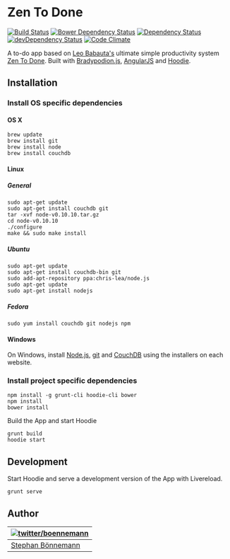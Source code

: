 # Zen To Done
[![Build Status](https://api.travis-ci.org/boennemann/zentodone.svg?branch=master)](https://travis-ci.org/boennemann/zentodone)
[![Bower Dependency Status](https://www.versioneye.com/user/projects/53624813fe0d0724d4000080/badge.png)](https://www.versioneye.com/user/projects/53624813fe0d0724d4000080)
[![Dependency Status](https://david-dm.org/boennemann/zentodone.svg)](https://david-dm.org/boennemann/zentodone)
[![devDependency Status](https://david-dm.org/boennemann/zentodone/dev-status.svg)](https://david-dm.org/boennemann/zentodone#info=devDependencies)
[![Code Climate](http://img.shields.io/codeclimate/github/boennemann/zentodone.svg)](https://codeclimate.com/github/boennemann/zentodone)

A to-do app based on [Leo Babauta's](http://leobabauta.com/) ultimate simple productivity system [Zen To Done](http://zenhabits.net/zen-to-done-ztd-the-ultimate-simple-productivity-system/).
Built with [Bradypodion.js](http://bradypodion.io), [AngularJS](http://angularjs.org) and [Hoodie](http://hood.ie).

## Installation

### Install OS specific dependencies

#### OS X

```shell
brew update
brew install git
brew install node
brew install couchdb
```

#### Linux 

##### General

```shell
sudo apt-get update
sudo apt-get install couchdb git
tar -xvf node-v0.10.10.tar.gz
cd node-v0.10.10
./configure
make && sudo make install
```

##### Ubuntu

```shell
sudo apt-get update
sudo apt-get install couchdb-bin git
sudo add-apt-repository ppa:chris-lea/node.js
sudo apt-get update
sudo apt-get install nodejs
```

##### Fedora

```shell
sudo yum install couchdb git nodejs npm
```

#### Windows

On Windows, install [Node.js](http://nodejs.org/download/), [git](http://git-scm.com/downloads) and [CouchDB](https://couchdb.apache.org/#download) using the installers on each website. 

### Install project specific dependencies

```
npm install -g grunt-cli hoodie-cli bower
npm install
bower install
```

Build the App and start Hoodie

```shell
grunt build
hoodie start
```

## Development

Start Hoodie and serve a development version of the App with Livereload.

```
grunt serve
```

## Author
| [![twitter/boennemann](http://gravatar.com/avatar/29e45e7e0bf9561770aae5818f139c80?s=70)](https://twitter.com/boennemann "Follow @boennemann on Twitter") |
|---|
| [Stephan Bönnemann](http://boennemann.me/) |
